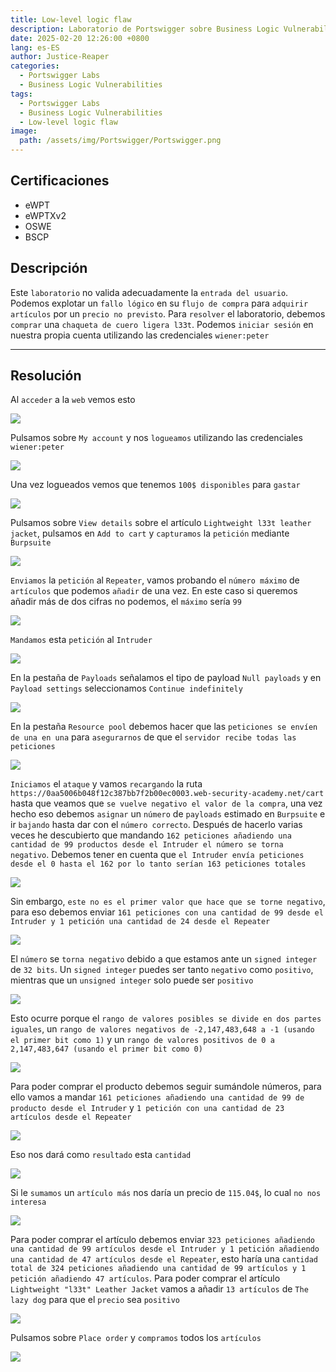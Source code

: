 ```yaml
---
title: Low-level logic flaw
description: Laboratorio de Portswigger sobre Business Logic Vulnerabilities
date: 2025-02-20 12:26:00 +0800
lang: es-ES
author: Justice-Reaper
categories:
  - Portswigger Labs
  - Business Logic Vulnerabilities
tags:
  - Portswigger Labs
  - Business Logic Vulnerabilities
  - Low-level logic flaw
image:
  path: /assets/img/Portswigger/Portswigger.png
---
```


## Certificaciones

- eWPT
- eWPTXv2
- OSWE
- BSCP
  
## Descripción

Este `laboratorio` no valida adecuadamente la `entrada del usuario`. Podemos explotar un `fallo lógico` en su `flujo de compra` para `adquirir artículos` por un `precio no previsto`. Para `resolver` el laboratorio, debemos `comprar` una `chaqueta de cuero ligera l33t`. Podemos `iniciar sesión` en nuestra propia cuenta utilizando las credenciales `wiener:peter`

---

## Resolución

Al `acceder` a la `web` vemos esto

![](/assets/img/Business-Logic-Vulnerabilities-Lab-5/image_1.png)

Pulsamos sobre `My account` y nos `logueamos` utilizando las credenciales `wiener:peter`

![](/assets/img/Business-Logic-Vulnerabilities-Lab-5/image_2.png)

Una vez logueados vemos que tenemos `100$ disponibles` para `gastar`

![](/assets/img/Business-Logic-Vulnerabilities-Lab-5/image_3.png)

Pulsamos sobre `View details` sobre el artículo `Lightweight l33t leather jacket`, pulsamos en `Add to cart` y `capturamos` la `petición` mediante `Burpsuite`

![](/assets/img/Business-Logic-Vulnerabilities-Lab-5/image_4.png)

`Enviamos` la `petición` al `Repeater`, vamos probando el `número máximo` de `artículos` que podemos `añadir` de una vez. En este caso si queremos añadir más de dos cifras no podemos, el `máximo` sería `99`

![](/assets/img/Business-Logic-Vulnerabilities-Lab-5/image_5.png)

`Mandamos` esta `petición` al `Intruder`

![](/assets/img/Business-Logic-Vulnerabilities-Lab-5/image_6.png)

En la pestaña de `Payloads` señalamos el tipo de payload `Null payloads` y en `Payload settings` seleccionamos `Continue indefinitely`

![](/assets/img/Business-Logic-Vulnerabilities-Lab-5/image_7.png)

En la pestaña `Resource pool` debemos hacer que las `peticiones se envíen de una en una` para `asegurarnos` de que el `servidor recibe todas las peticiones `

![](/assets/img/Business-Logic-Vulnerabilities-Lab-5/image_8.png)

`Iniciamos` el `ataque` y vamos `recargando` la ruta `https://0aa5006b048f12c387bb7f2b00ec0003.web-security-academy.net/cart` hasta que veamos que `se vuelve negativo el valor de la compra`, una vez hecho eso debemos `asignar` un `número` de `payloads` estimado en `Burpsuite` e ir `bajando` hasta dar con el `número correcto`. Después de hacerlo varias veces he descubierto que mandando `162 peticiones añadiendo una cantidad de 99 productos desde el Intruder el número se torna negativo`. Debemos tener en cuenta que `el Intruder envía peticiones desde el 0 hasta el 162 por lo tanto serían 163 peticiones totales`

![](/assets/img/Business-Logic-Vulnerabilities-Lab-5/image_9.png)

Sin embargo, `este no es el primer valor que hace que se torne negativo`, para eso debemos enviar `161 peticiones con una cantidad de 99 desde el Intruder y 1 petición una cantidad de 24 desde el Repeater`

![](/assets/img/Business-Logic-Vulnerabilities-Lab-5/image_10.png)

El `número` se `torna negativo` debido a que estamos ante un `signed integer` de `32 bits`. Un `signed integer` puedes ser tanto `negativo` como `positivo`, mientras que un `unsigned integer` solo puede ser `positivo`

![](/assets/img/Business-Logic-Vulnerabilities-Lab-5/image_11.png)

Esto ocurre porque el `rango de valores posibles se divide en dos partes iguales`, un `rango de valores negativos de -2,147,483,648 a -1 (usando el primer bit como 1)` y un `rango de valores positivos de 0 a 2,147,483,647 (usando el primer bit como 0)`

![](/assets/img/Business-Logic-Vulnerabilities-Lab-5/image_12.png)

Para poder comprar el producto debemos seguir sumándole números, para ello vamos a mandar `161 peticiones añadiendo una cantidad de 99 de producto desde el Intruder` y `1 petición con una cantidad de 23 artículos desde el Repeater`

![](/assets/img/Business-Logic-Vulnerabilities-Lab-5/image_13.png)

Eso nos dará como `resultado` esta `cantidad`

![](/assets/img/Business-Logic-Vulnerabilities-Lab-5/image_14.png)

Si le `sumamos` un `artículo más` nos daría un precio de `115.04$`, lo cual `no nos interesa`

![](/assets/img/Business-Logic-Vulnerabilities-Lab-5/image_15.png)

Para poder comprar el artículo debemos enviar `323 peticiones añadiendo una cantidad de 99 artículos desde el Intruder y 1 petición añadiendo una cantidad de 47 artículos desde el Repeater`, esto haría una `cantidad total de 324 peticiones añadiendo una cantidad de 99 artículos y 1 petición añadiendo 47 artículos`. Para poder comprar el artículo `Lightweight "l33t" Leather Jacket` vamos a añadir `13 artículos` de `The lazy dog` para que el `precio` sea `positivo`

![](/assets/img/Business-Logic-Vulnerabilities-Lab-5/image_16.png)

Pulsamos sobre `Place order` y `compramos` todos los `artículos`

![](/assets/img/Business-Logic-Vulnerabilities-Lab-5/image_17.png)
